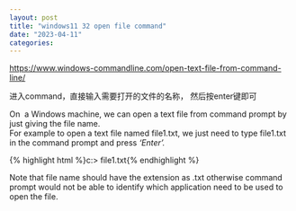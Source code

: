 ```yaml
---
layout: post
title: "windows11 32 open file command"
date: "2023-04-11"
categories: 
---
```

<p><a href="https://www.windows-commandline.com/open-text-file-from-command-line/">https://www.windows-commandline.com/open-text-file-from-command-line/</a></p>
<p>进入command，直接输入需要打开的文件的名称， 然后按enter键即可</p>
<p>On &nbsp;a Windows machine, we can open a text file from command prompt by just giving the file name.<br />
For example to open a text file named file1.txt, we just need to type file1.txt in the command prompt and press <em>&lsquo;Enter&rsquo;.&nbsp;</em></p>
{% highlight html %}c:&gt; file1.txt{% endhighlight %}
<p>Note that file name should have the extension as .txt otherwise command prompt would not be able to identify which application need to be used to open the file.</p>
<p>&nbsp;</p>
